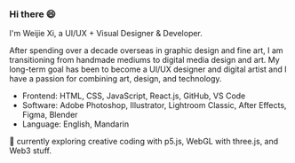 ### Hi there 😄

I'm Weijie Xi, a UI/UX + Visual Designer & Developer.

After spending over a decade overseas in graphic design and fine art, I am transitioning from handmade mediums to digital media design and art. My long-term goal has been to become a UI/UX designer and digital artist and I have a passion for combining art, design, and technology. 

- Frontend: HTML, CSS, JavaScript, React.js, GitHub, VS Code
- Software: Adobe Photoshop, Illustrator, Lightroom Classic, After Effects, Figma, Blender
- Language: English, Mandarin

🌱 currently exploring creative coding with p5.js, WebGL with three.js, and Web3 stuff.

